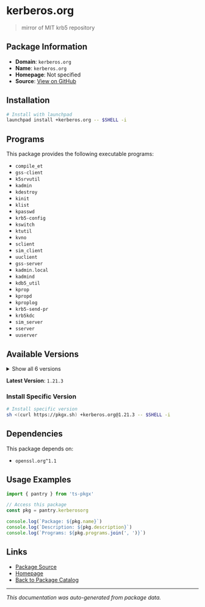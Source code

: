 # kerberos.org

> mirror of MIT krb5 repository

## Package Information

- **Domain**: `kerberos.org`
- **Name**: `kerberos.org`
- **Homepage**: Not specified
- **Source**: [View on GitHub](https://github.com/pkgxdev/pantry/tree/main/projects/kerberos.org/package.yml)

## Installation

```bash
# Install with launchpad
launchpad install +kerberos.org -- $SHELL -i
```

## Programs

This package provides the following executable programs:

- `compile_et`
- `gss-client`
- `k5srvutil`
- `kadmin`
- `kdestroy`
- `kinit`
- `klist`
- `kpasswd`
- `krb5-config`
- `kswitch`
- `ktutil`
- `kvno`
- `sclient`
- `sim_client`
- `uuclient`
- `gss-server`
- `kadmin.local`
- `kadmind`
- `kdb5_util`
- `kprop`
- `kpropd`
- `kproplog`
- `krb5-send-pr`
- `krb5kdc`
- `sim_server`
- `sserver`
- `uuserver`

## Available Versions

<details>
<summary>Show all 6 versions</summary>

- `1.21.3`, `1.21.2`, `1.21.1`, `1.21.0`, `1.20.2`
- `1.20.1`

</details>

**Latest Version**: `1.21.3`

### Install Specific Version

```bash
# Install specific version
sh <(curl https://pkgx.sh) +kerberos.org@1.21.3 -- $SHELL -i
```

## Dependencies

This package depends on:

- `openssl.org^1.1`

## Usage Examples

```typescript
import { pantry } from 'ts-pkgx'

// Access this package
const pkg = pantry.kerberosorg

console.log(`Package: ${pkg.name}`)
console.log(`Description: ${pkg.description}`)
console.log(`Programs: ${pkg.programs.join(', ')}`)
```

## Links

- [Package Source](https://github.com/pkgxdev/pantry/tree/main/projects/kerberos.org/package.yml)
- [Homepage](#)
- [Back to Package Catalog](../package-catalog.md)

---

*This documentation was auto-generated from package data.*
